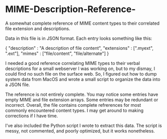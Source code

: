 # MIME-Description-Reference-
A somewhat complete reference of MIME content types to their correlated file extension and descriptions.

Data in this file is in JSON format. Each entry looks something like this:

{ "description" : "A description of file content", "extensions" : [".myext", ".ext"], "mimes" : ["file/content", "file/alternate"] }

I needed a good reference correlating MIME types to their verbal descriptions for a small webserver I was working on, but to my dismay, I could find no such file on the surface web. So, I figured out how to dump system data from MacOS and wrote a small script to organize the data into a JSON file.

The reference is not entirely complete. You may notice some entries have empty MIME and file extension arrays. Some entries may be redundant or incorrect. Overall, the file contains complete refrerences for most commonly encountered content types. I may get around to making corrections if I have time.

I've also included the Python script I wrote to extract this data. The script is messy, not commented, and poorly optimized, but it works nonetheless. 

